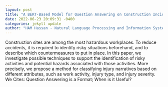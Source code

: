 ```yaml
--- 
layout: post 
title: "A BERT-Based Model for Question Answering on Construction Incident Reports" 
date: 2022-06-23 20:09:31 -0400 
categories: jekyll update 
author: "HAM Hassan - Natural Language Processing and Information Systems , 2022" 
--- 
```

Construction sites are among the most hazardous workplaces. To reduce accidents, it is required to identify risky situations beforehand, and to describe which countermeasures to put in place. In this paper, we investigate possible techniques to support the identification of risky activities and potential hazards associated with those activities. More precisely, we propose a method for classifying injury narratives based on different attributes, such as work activity, injury type, and injury severity. We Cites: Question Answering is a Format; When is it Useful?